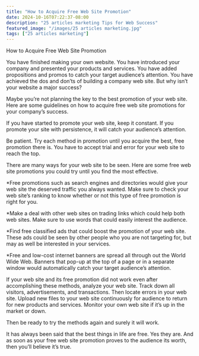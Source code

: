 ```yaml
---
title: "How to Acquire Free Web Site Promotion"
date: 2024-10-16T07:22:37-08:00
description: "25 articles marketing Tips for Web Success"
featured_image: "/images/25 articles marketing.jpg"
tags: ["25 articles marketing"]
---
```


How to Acquire Free Web Site Promotion 


You have finished making your own website. You have introduced your company and presented your products and services. You have added propositions and promos to catch your target audience’s attention. You have achieved the dos and don’ts of building a company web site. But why isn’t your website a major success? 

Maybe you’re not planning the key to the best promotion of your web site. Here are some guidelines on how to acquire free web site promotions for your company’s success.

If you have started to promote your web site, keep it constant. If you promote your site with persistence, it will catch your audience’s attention.

Be patient. Try each method in promotion until you acquire the best, free promotion there is. You have to accept trial and error for your web site to reach the top. 

There are many ways for your web site to be seen. Here are some free web site promotions you could try until you find the most effective.

*Free promotions such as search engines and directories would give your web site the deserved traffic you always wanted.  Make sure to check your web site’s ranking to know whether or not this type of free promotion is right for you.

*Make a deal with other web sites on trading links which could help both web sites.  Make sure to use words that could easily interest the audience. 

*Find free classified ads that could boost the promotion of your web site. These ads could be seen by other people who you are not targeting for, but may as well be interested in your services.

*Free and low-cost internet banners are spread all through out the World Wide Web.  Banners that pop-up at the top of a page or in a separate window would automatically catch your target audience’s attention.

If your web site and its free promotion did not work even after accomplishing these methods, analyze your web site. Track down all visitors, advertisements, and transactions. Then locate errors in your web site. Upload new files to your web site continuously for audience to return for new products and services. Monitor your own web site if it’s up in the market or down.

Then be ready to try the methods again and surely it will work. 

It has always been said that the best things in life are free. Yes they are. And as soon as your free web site promotion proves to the audience its worth, then you’ll believe it’s true. 


